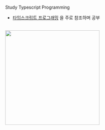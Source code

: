 Study Typescript Programming

* [타입스크립트 프로그래밍](http://www.yes24.com/Product/Goods/90265564) 을 주로 참조하며 공부
<br />
<img src="https://user-images.githubusercontent.com/42174207/180648569-49356a1f-e31e-4bc2-9841-1ae323fce8e3.jpg" width="300px" />
<br />
